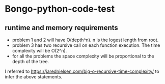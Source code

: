 # Bongo-python-code-test
## runtime and memory requirements 

- problem 1 and 2 will have O(depth^n). n is the logest length from root.  
- problem 3 has two recursive call on each function execution. The time complexity will be O(2^n).
- for all the problems the space complexity will be proportional to the depth of the tree.

I referred to https://jarednielsen.com/big-o-recursive-time-complexity/ to infer the above statements.



